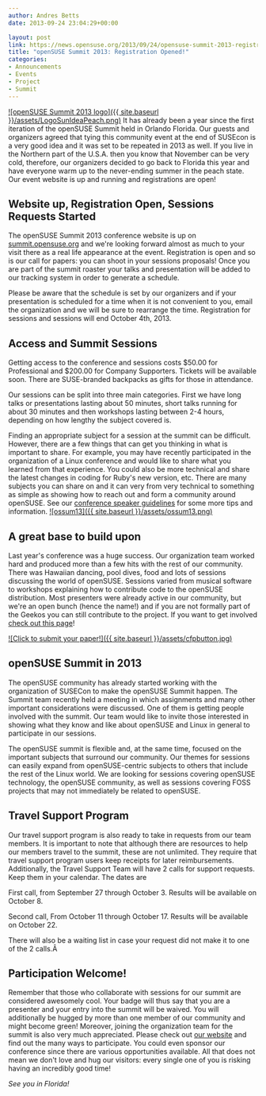 ```yaml
---
author: Andres Betts
date: 2013-09-24 23:04:29+00:00

layout: post
link: https://news.opensuse.org/2013/09/24/opensuse-summit-2013-registration-opened/
title: "openSUSE Summit 2013: Registration Opened!"
categories:
- Announcements
- Events
- Project
- Summit
---
```

[![openSUSE Summit 2013 logo]({{ site.baseurl }}/assets/LogoSunIdeaPeach.png)](http://summit.opensuse.org)
It has already been a year since the first iteration of the openSUSE Summit held in Orlando Florida. Our guests and organizers agreed that tying this community event at the end of SUSEcon is a very good idea and it was set to be repeated in 2013 as well. If you live in the Northern part of the U.S.A. then you know that November can be very cold, therefore, our organizers decided to go back to Florida this year and have everyone warm up to the never-ending summer in the peach state. Our event website is up and running and registrations are open!<!-- more -->


## Website up, Registration Open, Sessions Requests Started


The openSUSE Summit 2013 conference website is up on [summit.opensuse.org](http://summit.opensuse.org) and we're looking forward almost as much to your visit there as a real life appearance at the event. Registration is open and so is our call for papers: you can shoot in your sessions proposals! Once you are part of the summit roaster your talks and presentation will be added to our tracking system in order to generate a schedule.

Please be aware that the schedule is set by our organizers and if your presentation is scheduled for a time when it is not convenient to you, email the organization and we will be sure to rearrange the time. Registration for sessions and sessions will end October 4th, 2013.


## Access and Summit Sessions


Getting access to the conference and sessions costs $50.00 for Professional and $200.00 for Company Supporters. Tickets will be available soon. There are SUSE-branded backpacks as gifts for those in attendance.

Our sessions can be split into three main categories. First we have long talks or presentations lasting about 50 minutes, short talks running for about 30 minutes and then workshops lasting between 2-4 hours, depending on how lengthy the subject covered is.

Finding an appropriate subject for a session at the summit can be difficult. However, there are a few things that can get you thinking in what is important to share. For example, you may have recently participated in the organization of a Linux conference and would like to share what you learned from that experience. You could also be more technical and share the latest changes in coding for Ruby's new version, etc. There are many subjects you can share on and it can very from very technical to something as simple as showing how to reach out and form a community around openSUSE. See our [conference speaker guidelines](https://en.opensuse.org/openSUSE:Conference_speaker_guidelines) for some more tips and information.
[![ossum13]({{ site.baseurl }}/assets/ossum13.png)](http://summit.opensuse.org/)


## A great base to build upon


Last year's conference was a huge success. Our organization team worked hard and produced more than a few hits with the rest of our community. There was Hawaiian dancing, pool dives, food and lots of sessions discussing the world of openSUSE. Sessions varied from musical software to workshops explaining how to contribute code to the openSUSE distribution. Most presenters were already active in our community, but we're an open bunch (hence the name!) and if you are not formally part of the Geekos you can still contribute to the project. If you want to get involved [check out this page](https://en.opensuse.org/Portal:How_to_participate)!

[![Click to submit your paper!]({{ site.baseurl }}/assets/cfpbutton.jpg)](https://conference.opensuse.org/osem/conference/summit13/proposal/new)


## openSUSE Summit in 2013


The openSUSE community has already started working with the organization of SUSECon to make the openSUSE Summit happen. The Summit team recently held a meeting in which assignments and many other important considerations were discussed. One of them is getting people involved with the summit. Our team would like to invite those interested in showing what they know and like about openSUSE and Linux in general to participate in our sessions.

The openSUSE summit is flexible and, at the same time, focused on the important subjects that surround our community. Our themes for sessions can easily expand from openSUSE-centric subjects to others that include the rest of the Linux world. We are looking for sessions covering openSUSE technology, the openSUSE community, as well as sessions covering FOSS projects that may not immediately be related to openSUSE.


## Travel Support Program


Our travel support program is also ready to take in requests from our team members. It is important to note that although there are resources to help our members travel to the summit, these are not unlimited. They require that travel support program users keep receipts for later reimbursements. Additionally, the Travel Support Team will have 2 calls for support requests. Keep them in your calendar. The dates are

First call, from September 27 through October 3. Results will be available on October 8.

Second call, From October 11 through October 17. Results will be available on October 22.

There will also be a waiting list in case your request did not make it to one of the 2 calls.Â 


## Participation Welcome!


Remember that those who collaborate with sessions for our summit are considered awesomely cool. Your badge will thus say that you are a presenter and your entry into the summit will be waived. You will additionally be hugged by more than one member of our community and might become green! Moreover, joining the organization team for the summit is also very much appreciated. Please check out [our website](http://summit.opensuse.org) and find out the many ways to participate. You could even sponsor our conference since there are various opportunities available. All that does not mean we don't love and hug our visitors: every single one of you is risking having an incredibly good time!

_See you in Florida!_		
